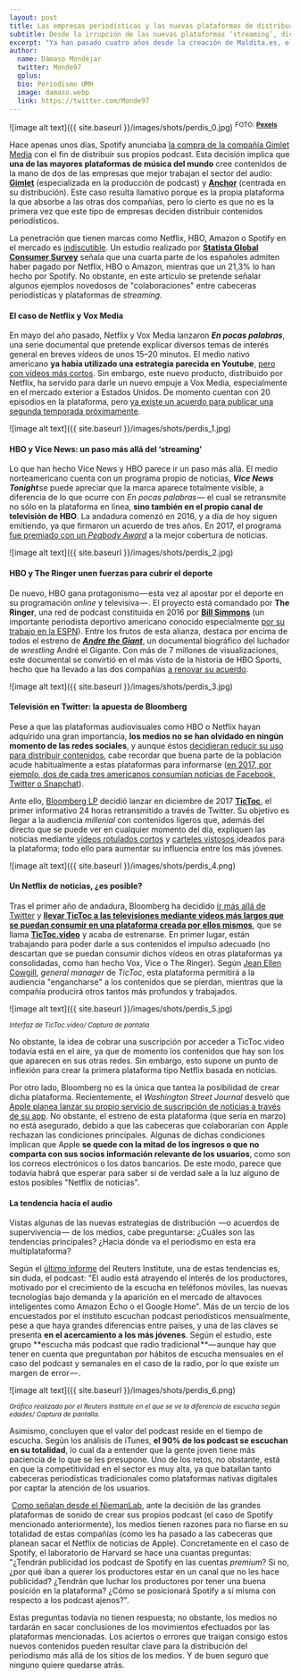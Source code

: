 ```yaml
---
layout: post
title: Las empresas periodísticas y las nuevas plataformas de distribución, un tándem para la supervivencia
subtitle: Desde la irrupción de las nuevas plataformas ‘streaming’, diversas cabeceras se han centrado en distribuir sus contenidos para que lleguen de forma más eficaz a los usuarios
excerpt: "Ya han pasado cuatro años desde la creación de Maldita.es, el proyecto matriz de iniciativas como Maldito Bulo o Maldita Hemeroteca, entre otras. Julio Montes, cocreador de la plataforma junto a Clara Jiménez, llega de nuevo al MIP de la UMH en un momento de crecimiento para Maldita: nuevas vías de financiación (acaban de lanzar un crowdfunding), aumento de la plantilla y proyectos tecnológicos avalados por compañías como Google o Twitter. La desinformación sigue estando de moda, con Facebook envuelta en escándalos y con más de un tercio de los usuarios españoles usando WhatsApp como fuente de noticias —según Montes, 'el lugar más difícil donde desmentir bulos'—. Para potenciar un periodismo veraz y transparente, proyectos como Maldita.es cada vez tienen más importancia."
author:
  name: Dámaso Mondéjar
  twitter: Monde97
  gplus:  
  bio: Periodismo UMH
  image: damaso.webp
  link: https://twitter.com/Monde97
---
```

![image alt text]({{ site.baseurl }}/images/shots/perdis_0.jpg)
<sup>FOTO: **[Pexels](https://www.pexels.com/photo/apps-cellphone-communication-computer-340103/)**

Hace apenas unos días, Spotify anunciaba [la compra de la compañía Gimlet Media](https://www.xataka.com/servicios/spotify-va-a-todas-podcast-compra-gimlet-media-principales-redes-podcasts-a-nivel-mundial) con el fin de distribuir sus propios podcast. Esta decisión implica que **una de las mayores plataformas de música del mundo** cree contenidos de la mano de dos de las empresas que mejor trabajan el sector del audio: **[Gimlet](https://www.gimletmedia.com/)** (especializada en la producción de podcast) y **[Anchor](https://anchor.fm/)** (centrada en su distribución). Este caso resulta llamativo porque es la propia plataforma la que absorbe a las otras dos compañías, pero lo cierto es que no es la primera vez que este tipo de empresas deciden distribuir contenidos periodísticos.

La penetración que tienen marcas como Netflix, HBO, Amazon o Spotify en el mercado es [indiscutible](https://www.libremercado.com/2018-11-02/el-25-de-los-internautas-espanoles-ha-contratado-servicios-como-netflix-hbo-o-spotify-1276627519/). Un estudio realizado por **[Statista Global Consumer Survey](https://www.statista.com/customercloud/global-consumer-survey)** señala que una cuarta parte de los españoles admiten haber pagado por Netflix, HBO o Amazon, mientras que un 21,3% lo han hecho por Spotify. No obstante, en este artículo se pretende señalar algunos ejemplos novedosos de "colaboraciones" entre cabeceras periodísticas y plataformas de *streaming.*

#### El caso de Netflix y Vox Media

En mayo del año pasado, Netflix y Vox Media lanzaron **_En pocas palabras_**, una serie documental que pretende explicar diversos temas de interés general en breves vídeos de unos 15–20 minutos. El medio nativo americano **ya había utilizado una estrategia parecida en Youtube**, [pero con vídeos más cortos](https://www.youtube.com/watch?v=LzuDyq0-1LM). Sin embargo, este nuevo producto, distribuido por Netflix, ha servido para darle un nuevo empuje a Vox Media, especialmente en el mercado exterior a Estados Unidos. De momento cuentan con 20 episodios en la plataforma, pero [ya existe un acuerdo para publicar una segunda temporada próximamente](https://deadline.com/2018/11/explained-netflix-vox-media-season-2-1202501589/).

![image alt text]({{ site.baseurl }}/images/shots/perdis_1.jpg)

#### HBO y Vice News: un paso más allá del ‘streaming’

Lo que han hecho Vice News y HBO parece ir un paso más allá. El medio norteamericano cuenta con un programa propio de noticias, **_Vice News Tonight_** se puede apreciar que la marca aparece totalmente visible, a diferencia de lo que ocurre con *En pocas palabras* — el cual se retransmite no sólo en la plataforma en línea, **sino también en el propio canal de televisión de HBO**. La andadura comenzó en 2016, y a día de hoy siguen emitiendo, ya que firmaron un acuerdo de tres años. En 2017, el programa [fue premiado con un ](https://medium.com/hbo-cinemax-pr/vice-news-tonight-on-hbo-wins-peabody-award-for-charlottesville-race-terror-49bf0c9d2265)*[Peabody Award](https://medium.com/hbo-cinemax-pr/vice-news-tonight-on-hbo-wins-peabody-award-for-charlottesville-race-terror-49bf0c9d2265)* a la mejor cobertura de noticias. 

![image alt text]({{ site.baseurl }}/images/shots/perdis_2.jpg)

#### HBO y The Ringer unen fuerzas para cubrir el deporte

De nuevo, HBO gana protagonismo — esta vez al apostar por el deporte en su programación *online* y televisiva — . El proyecto está comandado por **The Ringer**, una red de podcast constituida en 2016 por **[Bill Simmons](https://twitter.com/billsimmons?lang=es)** (un importante periodista deportivo americano conocido especialmente [por su trabajo en la ESPN](http://www.espn.com/boston/columns/archive?name=bill-simmons)). Entre los frutos de esta alianza, destaca por encima de todos el estreno de **_[Andre the Giant](https://www.infobae.com/series-peliculas/2018/04/09/hbo-estrena-documental-sobre-la-vida-de-andre-the-giant/)_**, un documental biográfico del luchador de *wrestling* André el Gigante. Con más de 7 millones de visualizaciones, este documental se convirtió en el más visto de la historia de HBO Sports, hecho que ha llevado a las dos compañías [a renovar su acuerdo](https://www.hollywoodreporter.com/live-feed/bill-simmons-inks-new-deal-at-hbo-1129447).

![image alt text]({{ site.baseurl }}/images/shots/perdis_3.jpg)

#### Televisión en Twitter: la apuesta de Bloomberg

Pese a que las plataformas audiovisuales como HBO o Netflix hayan adquirido una gran importancia, **los medios no se han olvidado en ningún momento de las redes sociales**, y aunque éstos [decidieran reducir su uso para distribuir contenidos](https://reutersinstitute.politics.ox.ac.uk/risj-review/trust-misinformation-and-declining-use-social-media-news-digital-news-report-2018), cabe recordar que buena parte de la población acude habitualmente a estas plataformas para informarse ([en 2017, por ejemplo, dos de cada tres americanos consumían noticias de Facebook, Twitter o Snapchat](https://www.reuters.com/article/us-usa-internet-socialmedia/two-thirds-of-american-adults-get-news-from-social-media-survey-idUSKCN1BJ2A8)).

Ante ello, [Bloomberg LP](https://www.bloomberg.com/company/) decidió lanzar en diciembre de 2017 **[TicToc](https://twitter.com/i/events/931632515340627968)**, el primer informativo 24 horas retransmitido a través de Twitter. Su objetivo es llegar a la audiencia *millenial* con contenidos ligeros que, además del directo que se puede ver en cualquier momento del día, expliquen las noticias mediante [vídeos rotulados cortos](https://twitter.com/tictoc/status/1093793263725596672) y [carteles vistosos ](https://twitter.com/tictoc/status/1092985100168515585)ideados para la plataforma; todo ello para aumentar su influencia entre los más jóvenes.

![image alt text]({{ site.baseurl }}/images/shots/perdis_4.png)

#### Un Netflix de noticias, ¿es posible?

Tras el primer año de andadura, Bloomberg ha decidido [ir más allá de Twitter](https://digiday.com/media/bloombergs-tictoc-starting-build-brand-beyond-twitter/) y **[llevar TicToc a las televisiones mediante vídeos más largos que se puedan consumir en una plataforma creada por ellos mismos](https://variety.com/2018/digital/news/bloomberg-tictoc-twitter-news-expansion-1203093371/)**, que se llama **[TicToc.video](https://www.tictoc.video/)** y acaba de estrenarse. En primer lugar, están trabajando para poder darle a sus contenidos el impulso adecuado (no descartan que se puedan consumir dichos vídeos en otras plataformas ya consolidadas, como han hecho Vox, Vice o The Ringer). Según [Jean Ellen Cowgill](https://twitter.com/JECowgill?lang=es), *general manager* de *TicToc*, esta plataforma permitirá a la audiencia "engancharse" a los contenidos que se pierdan, mientras que la compañía producirá otros tantos más profundos y trabajados.

![image alt text]({{ site.baseurl }}/images/shots/perdis_5.jpg)

<sup>*Interfaz de TicToc.video/ Captura de pantalla*

No obstante, la idea de cobrar una suscripción por acceder a TicToc.video todavía está en el aire, ya que de momento los contenidos que hay son los que aparecen en sus otras redes. Sin embargo, esto supone un punto de inflexión para crear la primera plataforma tipo Netflix basada en noticias. 

Por otro lado, Bloomberg no es la única que tantea la posibilidad de crear dicha plataforma. Recientemente, el *Washington Street Journal* desveló que [Apple planea lanzar su propio servicio de suscripción de noticias a través de su app](https://www.wsj.com/articles/publishers-chafe-at-apples-terms-for-subscription-news-service-11549998416). No obstante, el estreno de esta plataforma (que sería en marzo) no está asegurado, debido a que las cabeceras que colaborarían con Apple rechazan las condiciones principales. Algunas de dichas condiciones implican que Apple **se quede con la mitad de los ingresos o que no comparta con sus socios información relevante de los usuarios**, como son los correos electrónicos o los datos bancarios. De este modo, parece que todavía habrá que esperar para saber si de verdad sale a la luz alguno de estos posibles "Netflix de noticias".

#### La tendencia hacia el audio

Vistas algunas de las nuevas estrategias de distribución  —o acuerdos de supervivencia — de los medios, cabe preguntarse: ¿Cuáles son las tendencias principales? ¿Hacia dónde va el periodismo en esta era multiplataforma?

Según el [último informe](http://www.medialiitto.fi/files/4493/Reuters_Institute_Digital_News_Report_2018.pdf) del Reuters Institute, una de estas tendencias es, sin duda, el podcast: "El audio está atrayendo el interés de los productores, motivado por el crecimiento de la escucha en teléfonos móviles, las nuevas tecnologías bajo demanda y la aparición en el mercado de altavoces inteligentes como Amazon Echo o el Google Home". Más de un tercio de los encuestados por el instituto escuchan podcast periodísticos mensualmente, pese a que haya grandes diferencias entre países, y una de las claves se presenta **en el acercamiento a los más jóvenes**. Según el estudio, este grupo **escucha más podcast que radio tradicional **— aunque hay que tener en cuenta que preguntaban por hábitos de escucha mensuales en el caso del podcast y semanales en el caso de la radio, por lo que existe un margen de error — . 

![image alt text]({{ site.baseurl }}/images/shots/perdis_6.png)

<sup>*Gráfico realizado por el Reuters Institute en el que se ve la diferencia de escucha según edades/ Captura de pantalla.*

Asimismo, concluyen que el valor del podcast reside en el tiempo de escucha. Según los análisis de iTunes, **el 90% de los podcast se escuchan en su totalidad**, lo cual da a entender que la gente joven tiene más paciencia de lo que se les presupone. Uno de los retos, no obstante, está en que la competitividad en el sector es muy alta, ya que batallan tanto cabeceras periodísticas tradicionales como plataformas nativas digitales por captar la atención de los usuarios.

 [Como señalan desde el NiemanLab](http://www.niemanlab.org/2019/01/spotify-says-its-getting-serious-about-podcasts-yes-again-and-there-are-lots-of-questions/), ante la decisión de las grandes plataformas de sonido de crear sus propios podcast (el caso de Spotify mencionado anteriormente), los medios tienen razones para no fiarse en su totalidad de estas compañías (como les ha pasado a las cabeceras que planean sacar el Netflix de noticias de Apple). Concretamente en el caso de Spotify, el laboratorio de Harvard se hace una cuantas preguntas: "¿Tendrán publicidad los podcast de Spotify en las cuentas *premium*? Si no, ¿por qué iban a querer los productores estar en un canal que no les hace publicidad? ¿Tendrán que luchar los productores por tener una buena posición en la plataforma? ¿Cómo se posicionará Spotify a sí misma con respecto a los podcast ajenos?".

Estas preguntas todavía no tienen respuesta; no obstante, los medios no tardarán en sacar conclusiones de los movimientos efectuados por las plataformas mencionadas. Los aciertos o errores que traigan consigo estos nuevos contenidos pueden resultar clave para la distribución del periodismo más allá de los sitios de los medios. Y de buen seguro que ninguno quiere quedarse atrás.

